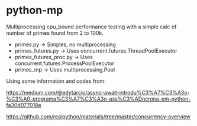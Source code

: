 # python-mp

Multiprocessing cpu_bound performance testing with a simple calc of number of primes found from 2 to 100k.

* primes.py -> Simples, no multiprocessing
* primes_futures.py -> Uses concurrent.futures.ThreadPoolExecutor
* primes_futures_proc.py -> Uses concurrent.futures.ProcessPoolExecutor
* primes_mp -> Uses multiprocessing.Pool

Using some information and codes from:

https://medium.com/@edytarcio/async-await-introdu%C3%A7%C3%A3o-%C3%A0-programa%C3%A7%C3%A3o-ass%C3%ADncrona-em-python-fa30d077018e

https://github.com/realpython/materials/tree/master/concurrency-overview

